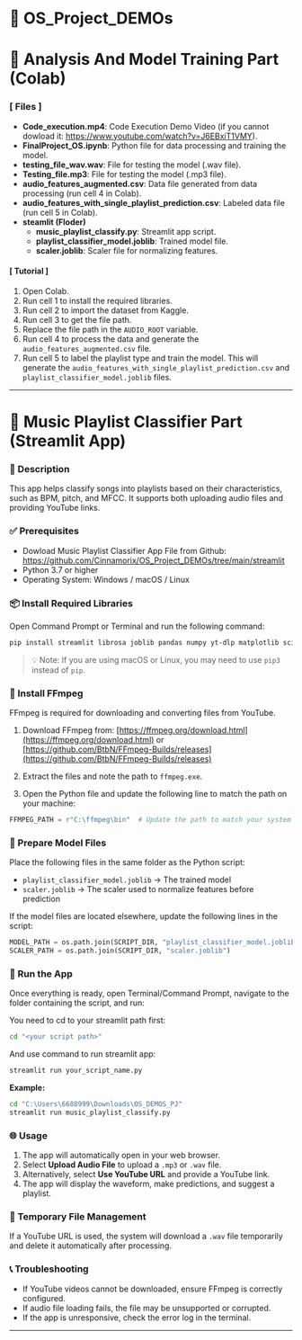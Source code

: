 # 📂 OS_Project_DEMOs
# 🤖 Analysis And Model Training Part (Colab)
### [ Files ]
- **Code_execution.mp4**: Code Execution Demo Video (if you cannot dowload it: https://www.youtube.com/watch?v=J6EBxiT1VMY).
- **FinalProject_OS.ipynb**: Python file for data processing and training the model.
- **testing_file_wav.wav**: File for testing the model (.wav file).
- **Testing_file.mp3**: File for testing the model (.mp3 file).
- **audio_features_augmented.csv**: Data file generated from data processing (run cell 4 in Colab).
- **audio_features_with_single_playlist_prediction.csv**: Labeled data file (run cell 5 in Colab).
- **steamlit (Floder)**
   - **music_playlist_classify.py**: Streamlit app script.
   - **playlist_classifier_model.joblib**: Trained model file.
   - **scaler.joblib**: Scaler file for normalizing features.

#### [ Tutorial ]

1. Open Colab.
2. Run cell 1 to install the required libraries.
3. Run cell 2 to import the dataset from Kaggle.
4. Run cell 3 to get the file path.
5. Replace the file path in the `AUDIO_ROOT` variable.
6. Run cell 4 to process the data and generate the `audio_features_augmented.csv` file.
7. Run cell 5 to label the playlist type and train the model. This will generate the `audio_features_with_single_playlist_prediction.csv` and `playlist_classifier_model.joblib` files.

---

# 🎵 Music Playlist Classifier Part (Streamlit App) 

### 📝 Description

This app helps classify songs into playlists based on their characteristics, such as BPM, pitch, and MFCC. It supports both uploading audio files and providing YouTube links.



### ✅ Prerequisites
- Dowload Music Playlist Classifier App File from Github: https://github.com/Cinnamorix/OS_Project_DEMOs/tree/main/streamlit
- Python 3.7 or higher
- Operating System: Windows / macOS / Linux



### 📦 Install Required Libraries

Open Command Prompt or Terminal and run the following command:

```bash
pip install streamlit librosa joblib pandas numpy yt-dlp matplotlib scikit-learn
```

> 💡 Note: If you are using macOS or Linux, you may need to use `pip3` instead of `pip`.


### 🔧 Install FFmpeg

FFmpeg is required for downloading and converting files from YouTube.

1. Download FFmpeg from: [https://ffmpeg.org/download.html](https://ffmpeg.org/download.html) or
   [https://github.com/BtbN/FFmpeg-Builds/releases](https://github.com/BtbN/FFmpeg-Builds/releases)

2. Extract the files and note the path to `ffmpeg.exe`.

3. Open the Python file and update the following line to match the path on your machine:

```python
FFMPEG_PATH = r"C:\ffmpeg\bin"  # Update the path to match your system
```


### 🧠 Prepare Model Files

Place the following files in the same folder as the Python script:

- `playlist_classifier_model.joblib` → The trained model
- `scaler.joblib` → The scaler used to normalize features before prediction

If the model files are located elsewhere, update the following lines in the script:

```python
MODEL_PATH = os.path.join(SCRIPT_DIR, "playlist_classifier_model.joblib")
SCALER_PATH = os.path.join(SCRIPT_DIR, "scaler.joblib")
```


### 🎯 Run the App

Once everything is ready, open Terminal/Command Prompt, navigate to the folder containing the script, and run:

You need to cd to your streamlit path first:
```bash
cd "<your script path>"
```
And use command to run streamlit app:
```bash
streamlit run your_script_name.py
```

**Example:**

```bash
cd "C:\Users\6688999\Downloads\OS_DEMOS_PJ"
streamlit run music_playlist_classify.py
```


### 🌐 Usage

1. The app will automatically open in your web browser.
2. Select **Upload Audio File** to upload a `.mp3` or `.wav` file.
3. Alternatively, select **Use YouTube URL** and provide a YouTube link.
4. The app will display the waveform, make predictions, and suggest a playlist.


### 🧹 Temporary File Management

If a YouTube URL is used, the system will download a `.wav` file temporarily and delete it automatically after processing.


### 📞 Troubleshooting

- If YouTube videos cannot be downloaded, ensure FFmpeg is correctly configured.
- If audio file loading fails, the file may be unsupported or corrupted.
- If the app is unresponsive, check the error log in the terminal.

---
